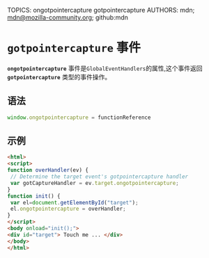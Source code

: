 TOPICS: ongotpointercapture
        gotpointercapture
AUTHORS: mdn; mdn@mozilla-community.org; github:mdn

# `gotpointercapture` 事件

**`ongotpointercapture`** 事件是`GlobalEventHandlers`的属性,这个事件返回 **`gotpointercapture`** 类型的事件操作。

## 语法

```javascript
window.ongotpointercapture = functionReference
```

## 示例

```html
<html>
<script>
function overHandler(ev) {
 // Determine the target event's gotpointercapture handler
 var gotCaptureHandler = ev.target.ongotpointercapture;
}
function init() {
 var el=document.getElementById("target");
 el.ongotpointercapture = overHandler;
}
</script>
<body onload="init();">
<div id="target"> Touch me ... </div>
</body>
</html>
```
